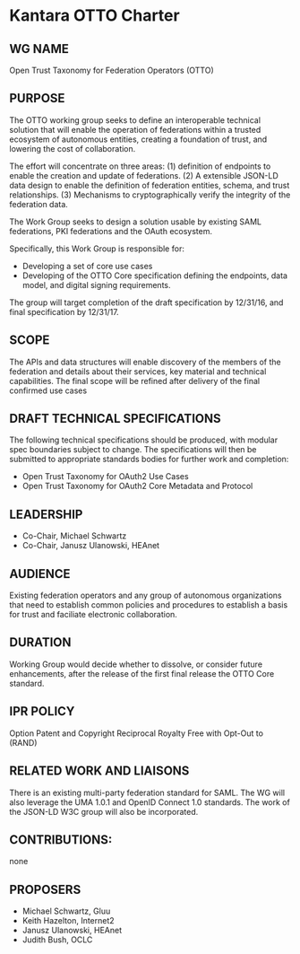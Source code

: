 # Kantara OTTO Charter

## WG NAME

Open Trust Taxonomy for Federation Operators (OTTO)

## PURPOSE

The OTTO working group seeks to define an interoperable technical solution that will enable the operation of federations 
within a trusted ecosystem of autonomous entities, creating a foundation of trust, and lowering the cost of 
collaboration. 

The effort will concentrate on three areas: (1) definition of endpoints to enable the creation and update
of federations. (2) A extensible JSON-LD data design to enable the definition of federation entities, 
schema, and trust relationships. (3) Mechanisms to cryptographically verify the integrity of the federation 
data.

The Work Group seeks to design a solution usable by existing SAML federations, PKI federations and 
the OAuth ecosystem.

Specifically, this Work Group is responsible for:
* Developing a set of core use cases 
* Developing of the OTTO Core specification defining the endpoints, data model, and digital signing requirements.

The group will target completion of the draft specification by 12/31/16, and final specification by 12/31/17. 

## SCOPE

The APIs and data structures will enable discovery of the members of the federation and details 
about their services, key material and technical capabilities. The final scope will be refined 
after delivery of the final confirmed use cases

## DRAFT TECHNICAL SPECIFICATIONS

The following technical specifications should be produced, with modular spec boundaries subject to change.  The 
specifications will then be submitted to appropriate standards bodies for further work and completion:
 
- Open Trust Taxonomy for OAuth2 Use Cases
- Open Trust Taxonomy for OAuth2 Core Metadata and Protocol

## LEADERSHIP

- Co-Chair, Michael Schwartz
- Co-Chair, Janusz Ulanowski, HEAnet

## AUDIENCE

Existing federation operators and any group of autonomous organizations that need to establish common policies and 
procedures to establish a basis for trust and faciliate electronic collaboration.

## DURATION 

Working Group would decide whether to dissolve, or consider future enhancements, after the release of the first 
final release the OTTO Core standard.

## IPR POLICY 

Option Patent and Copyright Reciprocal Royalty Free with Opt-Out to (RAND)

## RELATED WORK AND LIAISONS 

There is an existing multi-party federation standard for SAML. The WG will also leverage the UMA 1.0.1 and 
OpenID Connect 1.0 standards. The work of the JSON-LD W3C group will also be incorporated. 

## CONTRIBUTIONS: 

none

## PROPOSERS

- Michael Schwartz, Gluu
- Keith Hazelton, Internet2
- Janusz Ulanowski, HEAnet
- Judith Bush, OCLC
